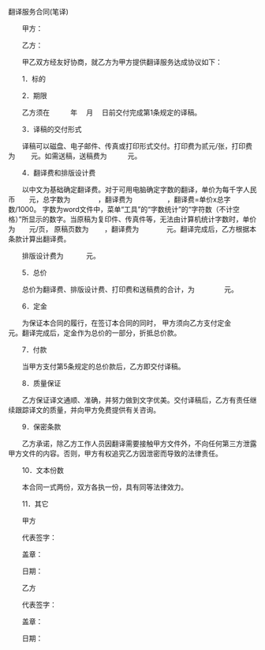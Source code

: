 



翻译服务合同(笔译)



 

　　甲方： 

　　乙方：

　　甲乙双方经友好协商，就乙方为甲方提供翻译服务达成协议如下：

　　1．标的

　　2．期限

　　乙方须在　　　年　 月　 日前交付完成第1条规定的译稿。

　　3．译稿的交付形式

　　译稿可以磁盘、电子邮件、传真或打印形式交付。打印费为贰元/张，打印费为　　 元。如需送稿，送稿费为　　　元。

　　4．翻译费和排版设计费

　　以中文为基础确定翻译费。对于可用电脑确定字数的翻译，单价为每千字人民币　　元，总字数为　　　　，翻译费为　　　　　，翻译费=单价x总字数/1000。 字数为word文件中，菜单“工具”的“字数统计”的“字符数（不计空格）”所显示的数字。当原稿为复印件、传真件等，无法由计算机统计字数时，单价为　　元/页， 原稿页数为　　 ，翻译费为　　　　元。翻译完成后，乙方根据本条款计算出翻译费。

　　排版设计费为　　　 元。

　　5．总价

　　总价为翻译费、排版设计费、打印费和送稿费的合计，为　　　　 元。

　　6．定金

　　为保证本合同的履行，在签订本合同的同时， 甲方须向乙方支付定金　　 元。翻译完成后，定金作为总价的一部分，折抵总价款。

　　7．付款

　　当甲方支付第5条规定的总价款后，乙方即交付译稿。

　　8．质量保证

　　乙方保证译文通顺、准确，并努力做到文字优美。交付译稿后，乙方有责任继续跟踪译文的质量，并向甲方免费提供有关咨询。

　　9．保密条款

　　乙方承诺，除乙方工作人员因翻译需要接触甲方文件外，不向任何第三方泄露甲方文件的内容。否则，甲方有权追究乙方因泄密而导致的法律责任。

　　10．文本份数

　　本合同一式两份，双方各执一份，具有同等法律效力。

　　11．其它　　

　　甲方

　　代表签字：

　　盖章：

　　日期：　　

　　乙方

　　代表签字：

　　盖章：

　　日期：

　　